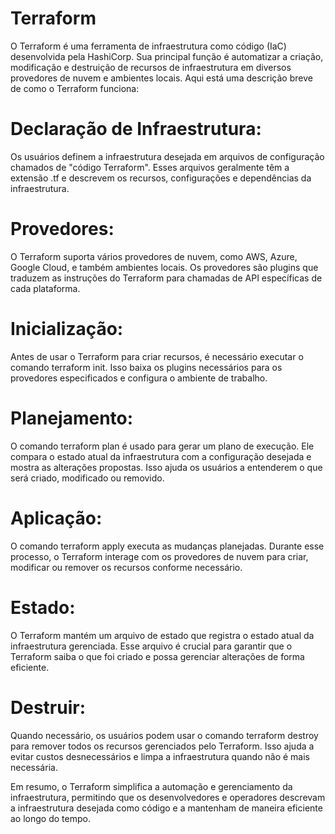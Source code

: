 # Terraform

  O Terraform é uma ferramenta de infraestrutura como código (IaC) desenvolvida pela HashiCorp. Sua principal função é automatizar a criação, modificação e destruição de recursos de infraestrutura em diversos provedores de nuvem e ambientes locais. Aqui está uma descrição breve de como o Terraform funciona:

# Declaração de Infraestrutura:
  Os usuários definem a infraestrutura desejada em arquivos de configuração chamados de "código Terraform". Esses arquivos geralmente têm a extensão .tf e descrevem os recursos, configurações e dependências da infraestrutura.

# Provedores:
 O Terraform suporta vários provedores de nuvem, como AWS, Azure, Google Cloud, e também ambientes locais. Os provedores são plugins que traduzem as instruções do Terraform para chamadas de API específicas de cada plataforma.

# Inicialização:
 Antes de usar o Terraform para criar recursos, é necessário executar o comando terraform init. Isso baixa os plugins necessários para os provedores especificados e configura o ambiente de trabalho.

# Planejamento:
 O comando terraform plan é usado para gerar um plano de execução. Ele compara o estado atual da infraestrutura com a configuração desejada e mostra as alterações propostas. Isso ajuda os usuários a entenderem o que será criado, modificado ou removido.

# Aplicação:
 O comando terraform apply executa as mudanças planejadas. Durante esse processo, o Terraform interage com os provedores de nuvem para criar, modificar ou remover os recursos conforme necessário.

# Estado:
 O Terraform mantém um arquivo de estado que registra o estado atual da infraestrutura gerenciada. Esse arquivo é crucial para garantir que o Terraform saiba o que foi criado e possa gerenciar alterações de forma eficiente.

# Destruir:
 Quando necessário, os usuários podem usar o comando terraform destroy para remover todos os recursos gerenciados pelo Terraform. Isso ajuda a evitar custos desnecessários e limpa a infraestrutura quando não é mais necessária.

Em resumo, o Terraform simplifica a automação e gerenciamento da infraestrutura, permitindo que os desenvolvedores e operadores descrevam a infraestrutura desejada como código e a mantenham de maneira eficiente ao longo do tempo.
